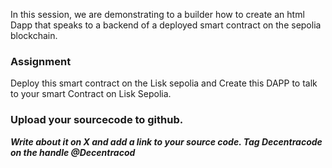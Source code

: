 In this session, we are demonstrating to a builder how to create an html Dapp that speaks to a backend of a deployed smart contract on the sepolia blockchain. 
### Assignment
Deploy this smart contract on the Lisk sepolia and Create this DAPP to talk to your smart Contract on Lisk Sepolia.
### Upload your sourcecode to github.
***Write about it on X and add a link to your source code. Tag Decentracode on the handle @Decentracod***
